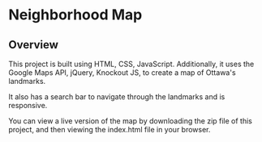 # Neighborhood Map

## Overview

This project is built using HTML, CSS, JavaScript. Additionally, it uses the Google Maps API, jQuery, Knockout JS, to create a map of
Ottawa's landmarks.

It also has a search bar to navigate through the landmarks and is responsive.

You can view a live version of the map by downloading the zip file of this project, and then viewing the index.html file in your browser.
